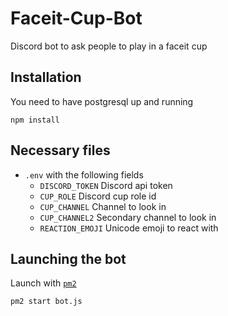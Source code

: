 # Faceit-Cup-Bot
Discord bot to ask people to play in a faceit cup

## Installation

You need to have postgresql up and running 

`npm install`

## Necessary files

* `.env` with the following fields
  - `DISCORD_TOKEN` Discord api token
  - `CUP_ROLE` Discord cup role id
  - `CUP_CHANNEL` Channel to look in
  - `CUP_CHANNEL2` Secondary channel to look in 
  - `REACTION_EMOJI` Unicode emoji to react with
  
## Launching the bot
Launch with [`pm2`](https://www.npmjs.com/package/pm2)

`pm2 start bot.js`
